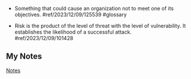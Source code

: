 - Something that could cause an organization not to meet one of its objectives. #ref/2023/12/09/125539 #glossary

- Risk is the product of the level of threat with the level of vulnerability. It establishes the likelihood of a successful attack. #ref/2023/12/09/101428
## My Notes
[Notes](mynotes/risk-notes.md)
